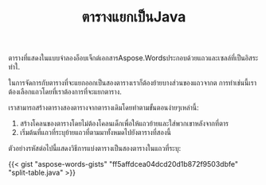 ﻿---
title: ตารางแยกเป็นJava
second_title: Aspose.WordsสำหรับJava
articleTitle: ตารางแยก
linktitle: ตารางแยก
description: "แยกตารางเป็นJava วิธีการแยกตารางหนึ่งออกเป็นสองตารางแยกJava."
type: docs
weight: 100
url: /th/java/split-table/
timestamp: 2024-01-27-14-07-04
---

ตารางที่แสดงในแบบจำลองอ็อบเจ็กต์เอกสารAspose.Wordsประกอบด้วยแถวและเซลล์ที่เป็นอิสระทำใ.

ในการจัดการกับตารางที่จะแยกออกเป็นสองตารางเราก็ต้องย้ายบางส่วนของแถวจากต การทำเช่นนี้เราต้องเลือกแถวโดยที่เราต้องการที่จะแยกตาราง.

เราสามารถสร้างตารางสองตารางจากตารางเดิมโดยทำตามขั้นตอนง่ายๆเหล่านี้:

1. สร้างโคลนของตารางโดยไม่ต้องโคลนเด็กเพื่อให้แถวย้ายและใส่พวกเขาหลังจากที่ตาร
2. เริ่มต้นที่แถวที่ระบุย้ายแถวที่ตามมาทั้งหมดไปยังตารางที่สองนี้

ตัวอย่างรหัสต่อไปนี้แสดงวิธีการแบ่งตารางเป็นสองตารางในแถวที่ระบุ:

{{< gist "aspose-words-gists" "ff5affdcea04dcd20d1b872f9503dbfe" "split-table.java" >}}
